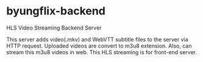 # byungflix-backend
HLS Video Streaming Backend Server

This server adds video(.mkv) and WebVTT subtitle files to the server via HTTP request.
Uploaded videos are convert to m3u8 extension.
Also, can stream this m3u8 videos in web.
This HLS streaming is for front-end server.
